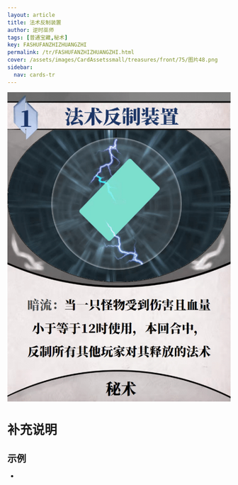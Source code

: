 ```yaml
---
layout: article
title: 法术反制装置
author: 逆时巫师
tags: [普通宝藏,秘术]
key: FASHUFANZHIZHUANGZHI
permalink: /tr/FASHUFANZHIZHUANGZHI.html
cover: /assets/images/CardAssetssmall/treasures/front/75/图片48.png
sidebar:
  nav: cards-tr
---
```

![](/assets/images/CardAssets/treasures/front/75/图片48.png)

# 补充说明



## 示例
* 